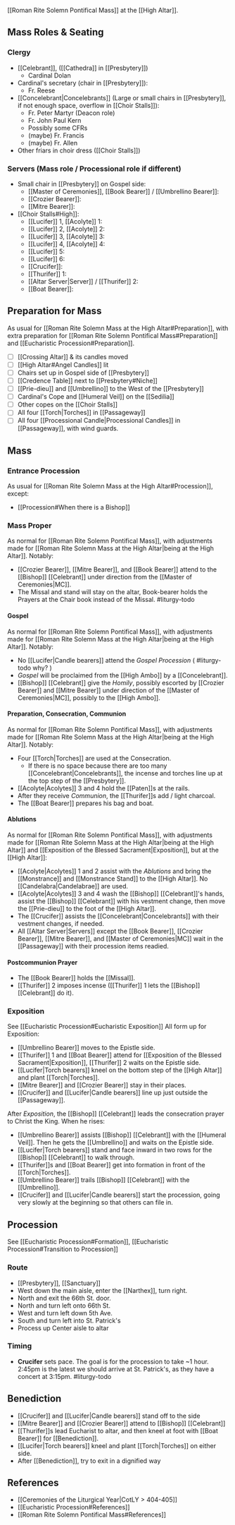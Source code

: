 [[Roman Rite Solemn Pontifical Mass]] at the [[High Altar]].
## Mass Roles & Seating

### Clergy

- [[Celebrant]], ([[Cathedra]] in [[Presbytery]])
	- Cardinal Dolan 
- Cardinal's secretary (chair in [[Presbytery]]):
	- Fr. Reese
- [[Concelebrant|Concelebrants]] (Large or small chairs in [[Presbytery]], if not enough space, overflow in [[Choir Stalls]]):
	- Fr. Peter Martyr (Deacon role)
	- Fr. John Paul Kern
	- Possibly some CFRs
	- (maybe) Fr. Francis
	- (maybe) Fr. Allen
- Other friars in choir dress ([[Choir Stalls]])

### Servers (Mass role / Processional role if different)
- Small chair in [[Presbytery]] on Gospel side:
	- [[Master of Ceremonies]], [[Book Bearer]] / [[Umbrellino Bearer]]:
	- [[Crozier Bearer]]:
	- [[Mitre Bearer]]:
- [[Choir Stalls#High]]:
	- [[Lucifer]] 1, [[Acolyte]] 1:
	- [[Lucifer]] 2, [[Acolyte]] 2:
	- [[Lucifer]] 3, [[Acolyte]] 3:
	- [[Lucifer]] 4, [[Acolyte]] 4:
	- [[Lucifer]] 5:
	- [[Lucifer]] 6:
	- [[Crucifer]]:
	- [[Thurifer]] 1:
	- [[Altar Server|Server]] / [[Thurifer]] 2:
	- [[Boat Bearer]]:

## Preparation for Mass
As usual for [[Roman Rite Solemn Mass at the High Altar#Preparation]], with extra preparation for [[Roman Rite Solemn Pontifical Mass#Preparation]] and [[Eucharistic Procession#Preparation]].

- [ ] [[Crossing Altar]] & its candles moved
- [ ] [[High Altar#Angel Candles]] lit
- [ ] Chairs set up in Gospel side of [[Presbytery]]
- [ ] [[Credence Table]] next to [[Presbytery#Niche]]
- [ ] [[Prie-dieu]] and [[Umbrellino]] to the West of the [[Presbytery]]
- [ ] Cardinal's Cope and [[Humeral Veil]] on the [[Sedilia]]
- [ ] Other copes on the [[Choir Stalls]]
- [ ] All four [[Torch|Torches]] in [[Passageway]]
- [ ] All four [[Processional Candle|Processional Candles]] in [[Passageway]], with wind guards.

## Mass

### Entrance Procession
As usual for [[Roman Rite Solemn Mass at the High Altar#Procession]], except:

- [[Procession#When there is a Bishop]]

### Mass Proper
As normal for [[Roman Rite Solemn Pontifical Mass]], with adjustments made for [[Roman Rite Solemn Mass at the High Altar|being at the High Altar]]. Notably:

- [[Crozier Bearer]], [[Mitre Bearer]], and [[Book Bearer]] attend to the [[Bishop]] [[Celebrant]] under direction from the [[Master of Ceremonies|MC]].
- The Missal and stand will stay on the altar, Book-bearer holds the Prayers at the Chair book instead of the Missal. #liturgy-todo 
#### Gospel
As normal for [[Roman Rite Solemn Pontifical Mass]], with adjustments made for [[Roman Rite Solemn Mass at the High Altar|being at the High Altar]]. Notably:

- No [[Lucifer|Candle bearers]] attend the _Gospel Procession_ ( #liturgy-todo why? )
- _Gospel_ will be proclaimed from the [[High Ambo]] by a [[Concelebrant]].
- [[Bishop]] [[Celebrant]] give the _Homily_, possibly escorted by [[Crozier Bearer]] and [[Mitre Bearer]] under direction of the [[Master of Ceremonies|MC]], possibly to the [[High Ambo]].
#### Preparation, Consecration, Communion
As normal for [[Roman Rite Solemn Pontifical Mass]], with adjustments made for [[Roman Rite Solemn Mass at the High Altar|being at the High Altar]]. Notably:

- Four [[Torch|Torches]] are used at the Consecration.
	- If there is no space because there are too many [[Concelebrant|Concelebrants]], the incense and torches line up at the top step of the [[Presbytery]].
- [[Acolyte|Acolytes]] 3 and 4 hold the [[Paten]]s at the rails.
- After they receive _Communion_, the [[Thurifer]]s add / light charcoal.
- The [[Boat Bearer]] prepares his bag and boat.

#### Ablutions
As normal for [[Roman Rite Solemn Pontifical Mass]], with adjustments made for [[Roman Rite Solemn Mass at the High Altar|being at the High Altar]] and [[Exposition of the Blessed Sacrament|Exposition]], but at the [[High Altar]]:

- [[Acolyte|Acolytes]] 1 and 2 assist with the _Ablutions_ and bring the [[Monstrance]] and [[Monstrance Stand]] to the [[High Altar]]. No [[Candelabra|Candelabrae]] are used.
- [[Acolyte|Acolytes]] 3 and 4 wash the [[Bishop]] [[Celebrant]]'s hands, assist the [[Bishop]] [[Celebrant]] with his vestment change, then move the [[Prie-dieu]] to the foot of the [[High Altar]].
- The [[Crucifer]] assists the [[Concelebrant|Concelebrants]] with their vestment changes, if needed.
- All [[Altar Server|Servers]] except the [[Book Bearer]], [[Crozier Bearer]], [[Mitre Bearer]], and [[Master of Ceremonies|MC]] wait in the [[Passageway]] with their procession items readied.
#### Postcommunion Prayer
- The [[Book Bearer]] holds the [[Missal]].
- [[Thurifer]] 2 imposes incense ([[Thurifer]] 1 lets the [[Bishop]] [[Celebrant]] do it).

### Exposition
See [[Eucharistic Procession#Eucharistic Exposition]]
All form up for Exposition:

- [[Umbrellino Bearer]] moves to the Epistle side.
- [[Thurifer]] 1 and [[Boat Bearer]] attend for [[Exposition of the Blessed Sacrament|Exposition]], [[Thurifer]] 2 waits on the Epistle side.
- [[Lucifer|Torch bearers]] kneel on the bottom step of the [[High Altar]] and plant [[Torch|Torches]].
- [[Mitre Bearer]] and [[Crozier Bearer]] stay in their places.
- [[Crucifer]] and [[Lucifer|Candle bearers]] line up just outside the [[Passageway]].

After _Exposition_, the [[Bishop]] [[Celebrant]] leads the consecration prayer to Christ the King. When he rises:

- [[Umbrellino Bearer]] assists [[Bishop]] [[Celebrant]] with the [[Humeral Veil]]. Then he gets the [[Umbrellino]] and waits on the Epistle side.
- [[Lucifer|Torch bearers]] stand and face inward in two rows for the [[Bishop]] [[Celebrant]] to walk through.
- [[Thurifer]]s and [[Boat Bearer]] get into formation in front of the [[Torch|Torches]].
- [[Umbrellino Bearer]] trails [[Bishop]] [[Celebrant]] with the [[Umbrellino]].
- [[Crucifer]] and [[Lucifer|Candle bearers]] start the procession, going very slowly at the beginning so that others can file in.

## Procession
See [[Eucharistic Procession#Formation]], [[Eucharistic Procession#Transition to Procession]]

### Route
- [[Presbytery]], [[Sanctuary]]
- West down the main aisle, enter the [[Narthex]], turn right.
- North and exit the 66th St. door.
- North and turn left onto 66th St.
- West and turn left down 5th Ave.
- South and turn left into St. Patrick's
- Process up Center aisle to altar

### Timing
- **Crucifer** sets pace. The goal is for the procession to take ~1 hour. 2:45pm is the latest we should arrive at St. Patrick's, as they have a concert at 3:15pm. #liturgy-todo 

## Benediction
- [[Crucifer]] and [[Lucifer|Candle bearers]] stand off to the side
- [[Mitre Bearer]] and [[Crozier Bearer]] attend to [[Bishop]] [[Celebrant]]
- [[Thurifer]]s lead Eucharist to altar, and then kneel at foot with [[Boat Bearer]] for [[Benediction]].
- [[Lucifer|Torch bearers]] kneel and plant [[Torch|Torches]] on either side.
- After [[Benediction]], try to exit in a dignified way

## References
- [[Ceremonies of the Liturgical Year|CotLY > 404-405]]
- [[Eucharistic Procession#References]]
- [[Roman Rite Solemn Pontifical Mass#References]]